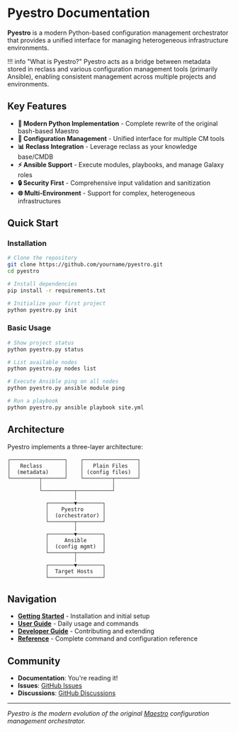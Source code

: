 # Pyestro Documentation

**Pyestro** is a modern Python-based configuration management orchestrator that provides a unified interface for managing heterogeneous infrastructure environments.

!!! info "What is Pyestro?"
    Pyestro acts as a bridge between metadata stored in reclass and various configuration management tools (primarily Ansible), enabling consistent management across multiple projects and environments.

## Key Features

- **🐍 Modern Python Implementation** - Complete rewrite of the original bash-based Maestro
- **🔧 Configuration Management** - Unified interface for multiple CM tools
- **📊 Reclass Integration** - Leverage reclass as your knowledge base/CMDB
- **⚡ Ansible Support** - Execute modules, playbooks, and manage Galaxy roles
- **🔒 Security First** - Comprehensive input validation and sanitization
- **🌐 Multi-Environment** - Support for complex, heterogeneous infrastructures

## Quick Start

### Installation

```bash
# Clone the repository
git clone https://github.com/yourname/pyestro.git
cd pyestro

# Install dependencies
pip install -r requirements.txt

# Initialize your first project
python pyestro.py init
```

### Basic Usage

```bash
# Show project status
python pyestro.py status

# List available nodes
python pyestro.py nodes list

# Execute Ansible ping on all nodes
python pyestro.py ansible module ping

# Run a playbook
python pyestro.py ansible playbook site.yml
```

## Architecture

Pyestro implements a three-layer architecture:

```
┌─────────────────┐    ┌─────────────────┐
│   Reclass       │    │   Plain Files   │
│  (metadata)     │    │ (config files)  │
└─────────┬───────┘    └─────────┬───────┘
          │                      │
          └──────────┬───────────┘
                     │
            ┌────────▼────────┐
            │    Pyestro      │
            │  (orchestrator) │
            └────────┬────────┘
                     │
            ┌────────▼────────┐
            │     Ansible     │
            │  (config mgmt)  │
            └────────┬────────┘
                     │
            ┌────────▼────────┐
            │  Target Hosts   │
            └─────────────────┘
```

## Navigation

- **[Getting Started](getting-started/installation.md)** - Installation and initial setup
- **[User Guide](user-guide/commands.md)** - Daily usage and commands
- **[Developer Guide](developer-guide/architecture.md)** - Contributing and extending
- **[Reference](reference/cli.md)** - Complete command and configuration reference

## Community

- **Documentation**: You're reading it!
- **Issues**: [GitHub Issues](https://github.com/yourname/pyestro/issues)
- **Discussions**: [GitHub Discussions](https://github.com/yourname/pyestro/discussions)

---

*Pyestro is the modern evolution of the original [Maestro](https://github.com/inofix/maestro) configuration management orchestrator.*
